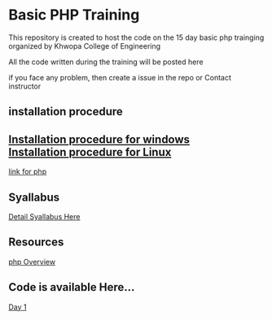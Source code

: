 # Basic PHP Training
This repository is created to host the code on the 15 day basic php trainging organized by Khwopa College of Engineering

All the code written during the training will be posted here

if you face any problem, then create a issue in the repo or Contact instructor

## installation procedure
<a href="https://github.com/Niranjan2054/basic-php-training/blob/master/installation%20for%20windows.pdf">Installation procedure for windows</a><br>
<a href="https://github.com/Niranjan2054/basic-php-training/blob/master/installation%20for%20linux.pdf">Installation procedure for Linux</a>
---
  [link for php](https://github.com/Niranjan2054/basic-php-training/blob/master/Link%20for%20php.pdf)

## Syallabus
<a href="https://github.com/Niranjan2054/basic-php-training/blob/master/basic-php-training-syallabus.pdf">Detail Syallabus Here</a>

## Resources
[php Overview](https://github.com/Niranjan2054/basic-php-training/blob/master/Basic%20php%20training.pptx)


## Code is available Here...
[Day 1 ](https://github.com/Niranjan2054/basic-php-training/blob/master/index.php)

